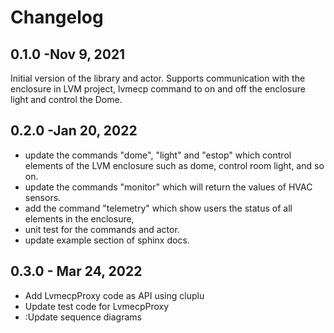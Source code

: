 # Changelog

## 0.1.0 -Nov 9, 2021

Initial version of the library and actor. Supports communication with the enclosure in LVM project, lvmecp command to on and off the enclosure light and control the Dome.

## 0.2.0 -Jan 20, 2022

- update the commands "dome", "light" and "estop" which control elements of the LVM enclosure such as dome, control room light, and so on. 
- update the commands "monitor" which will return the values of HVAC sensors.
- add the command "telemetry" which show users the status of all elements in the enclosure,
- unit test for the commands and actor.
- update example section of sphinx docs.

## 0.3.0 - Mar 24, 2022

- Add LvmecpProxy code as API using cluplu
- Update test code for LvmecpProxy
- <DOCS>:Update sequence diagrams